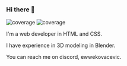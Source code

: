 ### Hi there 👋

![coverage](https://img.shields.io/badge/HTML-Language?label=Language&color=blue) ![coverage](https://img.shields.io/badge/CSS-Language?label=Language&color=%230096FF)

I'm a web developer in HTML and CSS.

I have experience in 3D modeling in Blender.

You can reach me on discord, ewwekovacevic.
